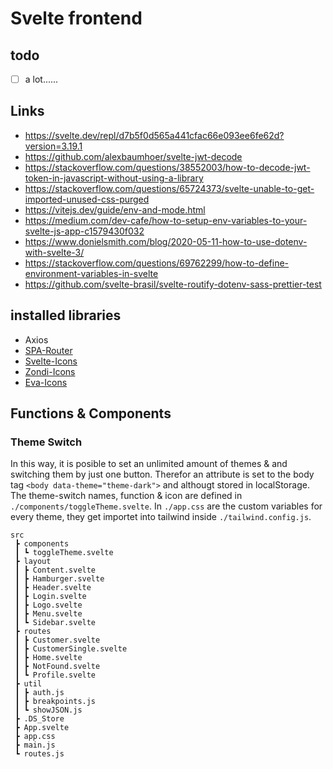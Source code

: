# Svelte frontend

## todo
- [ ] a lot......

## Links
- https://svelte.dev/repl/d7b5f0d565a441cfac66e093ee6fe62d?version=3.19.1
- https://github.com/alexbaumhoer/svelte-jwt-decode
- https://stackoverflow.com/questions/38552003/how-to-decode-jwt-token-in-javascript-without-using-a-library
- https://stackoverflow.com/questions/65724373/svelte-unable-to-get-imported-unused-css-purged
- https://vitejs.dev/guide/env-and-mode.html
- https://medium.com/dev-cafe/how-to-setup-env-variables-to-your-svelte-js-app-c1579430f032
- https://www.donielsmith.com/blog/2020-05-11-how-to-use-dotenv-with-svelte-3/
- https://stackoverflow.com/questions/69762299/how-to-define-environment-variables-in-svelte
- https://github.com/svelte-brasil/svelte-routify-dotenv-sass-prettier-test


## installed libraries
- Axios
- [SPA-Router](https://github.com/ItalyPaleAle/svelte-spa-router) 
- [Svelte-Icons](https://github.com/cristovao-trevisan/svelte-icon)
- [Zondi-Icons](https://www.zondicons.com/)
- [Eva-Icons](https://github.com/akveo/eva-icons)


## Functions & Components

### Theme Switch
In this way, it is posible to set an unlimited amount of themes & and switching them by just one button.
Therefor an attribute is set to the body tag `<body data-theme="theme-dark">` and althougt stored in localStorage. 
The theme-switch names, function & icon are defined in `./components/toggleTheme.svelte`. 
In `./app.css` are the custom variables for every theme, they get importet into tailwind inside `./tailwind.config.js`.

```
src
 ┣ components
 ┃ ┗ toggleTheme.svelte
 ┣ layout
 ┃ ┣ Content.svelte
 ┃ ┣ Hamburger.svelte
 ┃ ┣ Header.svelte
 ┃ ┣ Login.svelte
 ┃ ┣ Logo.svelte
 ┃ ┣ Menu.svelte
 ┃ ┗ Sidebar.svelte
 ┣ routes
 ┃ ┣ Customer.svelte
 ┃ ┣ CustomerSingle.svelte
 ┃ ┣ Home.svelte
 ┃ ┣ NotFound.svelte
 ┃ ┗ Profile.svelte
 ┣ util
 ┃ ┣ auth.js
 ┃ ┣ breakpoints.js
 ┃ ┗ showJSON.js
 ┣ .DS_Store
 ┣ App.svelte
 ┣ app.css
 ┣ main.js
 ┗ routes.js
 ```